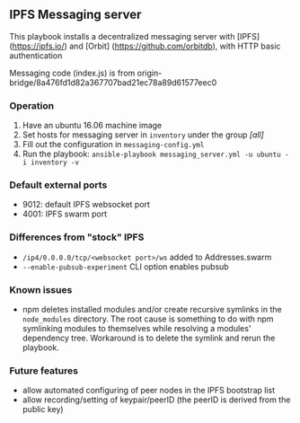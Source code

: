## IPFS Messaging server

This playbook installs a decentralized messaging server with [IPFS] (https://ipfs.io/) and [Orbit] (https://github.com/orbitdb), with HTTP basic authentication

Messaging code (index.js) is from origin-bridge/8a476fd1d82a367707bad21ec78a89d61577eec0

### Operation

1. Have an ubuntu 16.06 machine image
2. Set hosts for messaging server in `inventory` under the group *[all]*
3. Fill out the configuration in `messaging-config.yml`
4. Run the playbook: `ansible-playbook messaging_server.yml -u ubuntu -i inventory -v`


### Default external ports
- 9012: default IPFS websocket port
- 4001: IPFS swarm port

### Differences from "stock" IPFS
- `/ip4/0.0.0.0/tcp/<websocket port>/ws` added to Addresses.swarm
- `--enable-pubsub-experiment` CLI option enables pubsub

### Known issues
- npm deletes installed modules and/or create recursive symlinks in the `node_modules` directory. The root cause is something to do with npm symlinking modules to themselves while resolving a modules' dependency tree. Workaround is to delete the symlink and rerun the playbook.

### Future features

- allow automated configuring of peer nodes in the IPFS bootstrap list
- allow recording/setting of keypair/peerID (the peerID is derived from the public key)